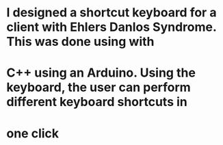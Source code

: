 # I designed a shortcut keyboard for a client with Ehlers Danlos Syndrome. This was done using with
# C++ using an Arduino. Using the keyboard, the user can perform different keyboard shortcuts in
# one click
